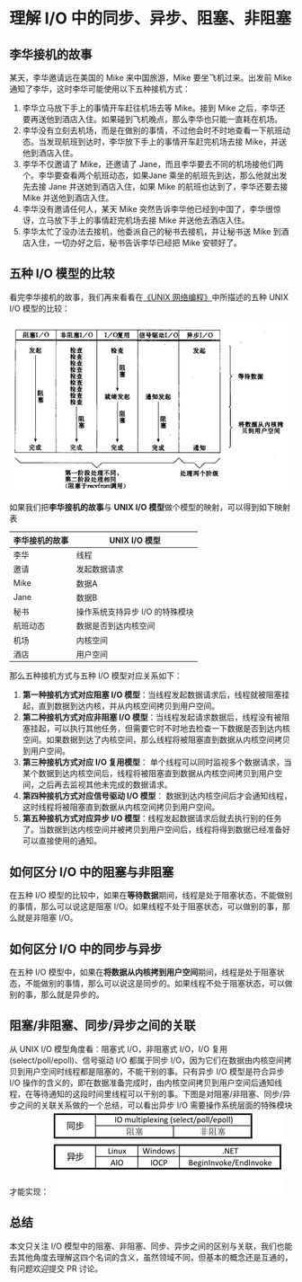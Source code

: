 # 理解 I/O 中的同步、异步、阻塞、非阻塞 #

## 李华接机的故事 ##
某天，李华邀请远在美国的 Mike 来中国旅游，Mike 要坐飞机过来。出发前 Mike 通知了李华，这时李华可能使用以下五种接机方式：  
1. 李华立马放下手上的事情开车赶往机场去等 Mike。接到 Mike 之后，李华还要再送他到酒店入住。如果碰到飞机晚点，那么李华也只能一直耗在机场。   
2. 李华没有立刻去机场，而是在做别的事情，不过他会时不时地查看一下航班动态。当发现航班到达时，李华放下手上的事情开车赶完机场去接 Mike，并送他到酒店入住。  
3. 李华不仅邀请了 Mike，还邀请了 Jane，而且李华要去不同的机场接他们两个。李华要查看两个航班动态，如果Jane 乘坐的航班先到达，那么他就出发先去接 Jane 并送她到酒店入住，如果 Mike 的航班也达到了，李华还要去接 Mike 并送他到酒店入住。  
4. 李华没有邀请任何人，某天 Mike 突然告诉李华他已经到中国了，李华很惊讶，立马放下手上的事情赶完机场去接 Mike 并送他去酒店入住。  
5. 李华太忙了没办法去接机，他委派自己的秘书去接机，并让秘书送 Mike 到酒店入住，一切办好之后，秘书告诉李华已经把 Mike 安顿好了。

## 五种 I/O 模型的比较 ##
看完李华接机的故事，我们再来看看在[《UNIX 网络编程》](https://book.douban.com/subject/1500149/)中所描述的五种 UNIX I/O 模型的比较：  

![](https://github.com/yongjianmeng/blog/blob/master/images/%E7%90%86%E8%A7%A3IO%E4%B8%AD%E7%9A%84%E5%90%8C%E6%AD%A5%E5%BC%82%E6%AD%A5%E9%98%BB%E5%A1%9E%E9%9D%9E%E9%98%BB%E5%A1%9E-0.png)

如果我们把**李华接机的故事**与 **UNIX I/O 模型**做个模型的映射，可以得到如下映射表  

| 李华接机的故事 | UNIX I/O 模型 |
| -------------| --------------|
| 李华 |  线程 |
| 邀请 |  发起数据请求 |
| Mike |  数据A |
| Jane |  数据B |
| 秘书 |  操作系统支持异步 I/O 的特殊模块 |
| 航班动态 |  数据是否到达内核空间 |
| 机场 | 内核空间 |
| 酒店 | 用户空间 |  

那么五种接机方式与五种 I/O 模型对应关系如下：
  
1. **第一种接机方式对应阻塞 I/O 模型**：当线程发起数据请求后，线程就被阻塞挂起，直到数据到达内核，并从内核空间拷贝到用户空间。
2. **第二种接机方式对应非阻塞 I/O 模型**：当线程发起请求数据后，线程没有被阻塞挂起，可以执行其他任务，但需要它时不时地去检查一下数据是否到达内核空间。如果数据到达了内核空间，那么线程将被阻塞直到数据从内核空间拷贝到用户空间。
3. **第三种接机方式对应 I/O 复用模型**： 单个线程可以同时监视多个数据请求，当某个数据到达内核空间后，线程将被阻塞直到数据从内核空间拷贝到用户空间，之后再去监视其他未完成的数据请求。
4. **第四种接机方式对应信号驱动 I/O 模型**： 数据到达内核空间后才会通知线程，这时线程将被阻塞直到数据从内核空间拷贝到用户空间。
5. **第五种接机方式对应异步 I/O 模型**：线程发起数据请求后就去执行别的任务了。当数据到达内核空间并被拷贝到用户空间后，线程将得到数据已经准备好可以直接使用的通知。

## 如何区分 I/O 中的阻塞与非阻塞 ##
在五种 I/O 模型的比较中，如果在**等待数据**期间，线程是处于阻塞状态，不能做别的事情，那么可以说这是阻塞 I/O。如果线程不处于阻塞状态，可以做别的事，那么就是非阻塞 I/O。

## 如何区分 I/O 中的同步与异步 ##
在五种 I/O 模型中，如果在**将数据从内核拷到用户空间**期间，线程是处于阻塞状态，不能做别的事情，那么可以说这是同步的。如果线程不处于阻塞状态，可以做别的事，那么就是异步的。

## 阻塞/非阻塞、同步/异步之间的关联 ##
从 UNIX I/O 模型角度看：阻塞式 I/O，非阻塞式 I/O，I/O 复用 (select/poll/epoll)、信号驱动 I/O 都属于同步 I/O，因为它们在数据由内核空间拷贝到用户空间时线程都是阻塞的，不能干别的事。只有异步 I/O 模型是符合异步 I/O 操作的含义的，即在数据准备完成时，由内核空间拷贝到用户空间后通知线程，在等待通知的这段时间里线程可以干别的事。下图是对阻塞/非阻塞、同步/异步之间的关联关系做的一个总结，可以看出异步 I/O 需要操作系统层面的特殊模块才能实现：
![](https://github.com/yongjianmeng/blog/blob/master/images/%E7%90%86%E8%A7%A3IO%E4%B8%AD%E7%9A%84%E5%90%8C%E6%AD%A5%E5%BC%82%E6%AD%A5%E9%98%BB%E5%A1%9E%E9%9D%9E%E9%98%BB%E5%A1%9E-1.png)

## 总结 ##
本文只关注 I/O 模型中的阻塞、非阻塞、同步、异步之间的区别与关联，我们也能去其他角度去理解这四个名词的含义，虽然领域不同，但基本的概念还是互通的，有问题欢迎提交 PR 讨论。

